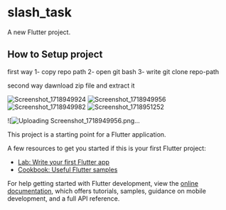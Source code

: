 # slash_task

A new Flutter project.

## How to Setup project
first way
1- copy repo path
2- open git bash
3- write git clone repo-path


second way
dawnload zip file and extract it 

![Screenshot_1718949924](https://github.com/GeorgeEsbergen/slash_task/assets/123629554/5400bc91-98af-473e-bb08-daf1c524882c)
![Screenshot_1718949956](https://github.com/GeorgeEsbergen/slash_task/assets/123629554/9bb8c785-2033-45d5-9ea0-3f14d6c25c45)
![Screenshot_1718949982](https://github.com/GeorgeEsbergen/slash_task/assets/123629554/ad5f726c-cb47-4587-ad39-49fda9cbe4d1)
![Screenshot_1718951252](https://github.com/GeorgeEsbergen/slash_task/assets/123629554/4b48e47e-54cc-4740-9099-04ce3f5f1e41)




![![Uploading Screenshot_1718949956.png…]()


This project is a starting point for a Flutter application.

A few resources to get you started if this is your first Flutter project:

- [Lab: Write your first Flutter app](https://docs.flutter.dev/get-started/codelab)
- [Cookbook: Useful Flutter samples](https://docs.flutter.dev/cookbook)

For help getting started with Flutter development, view the
[online documentation](https://docs.flutter.dev/), which offers tutorials,
samples, guidance on mobile development, and a full API reference.

